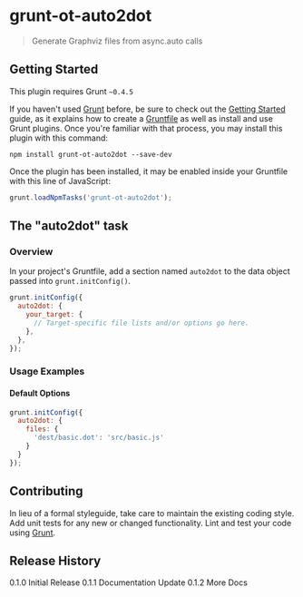 # grunt-ot-auto2dot

> Generate Graphviz files from async.auto calls

## Getting Started
This plugin requires Grunt `~0.4.5`

If you haven't used [Grunt](http://gruntjs.com/) before, be sure to check out the [Getting Started](http://gruntjs.com/getting-started) guide, as it explains how to create a [Gruntfile](http://gruntjs.com/sample-gruntfile) as well as install and use Grunt plugins. Once you're familiar with that process, you may install this plugin with this command:

```shell
npm install grunt-ot-auto2dot --save-dev
```

Once the plugin has been installed, it may be enabled inside your Gruntfile with this line of JavaScript:

```js
grunt.loadNpmTasks('grunt-ot-auto2dot');
```

## The "auto2dot" task

### Overview
In your project's Gruntfile, add a section named `auto2dot` to the data object passed into `grunt.initConfig()`.

```js
grunt.initConfig({
  auto2dot: {
    your_target: {
      // Target-specific file lists and/or options go here.
    },
  },
});
```

### Usage Examples

#### Default Options

```js
grunt.initConfig({
  auto2dot: {
    files: {
      'dest/basic.dot': 'src/basic.js'
    }
  }
});
```

## Contributing
In lieu of a formal styleguide, take care to maintain the existing coding style. Add unit tests for any new or changed functionality. Lint and test your code using [Grunt](http://gruntjs.com/).

## Release History
0.1.0 Initial Release
0.1.1 Documentation Update
0.1.2 More Docs
